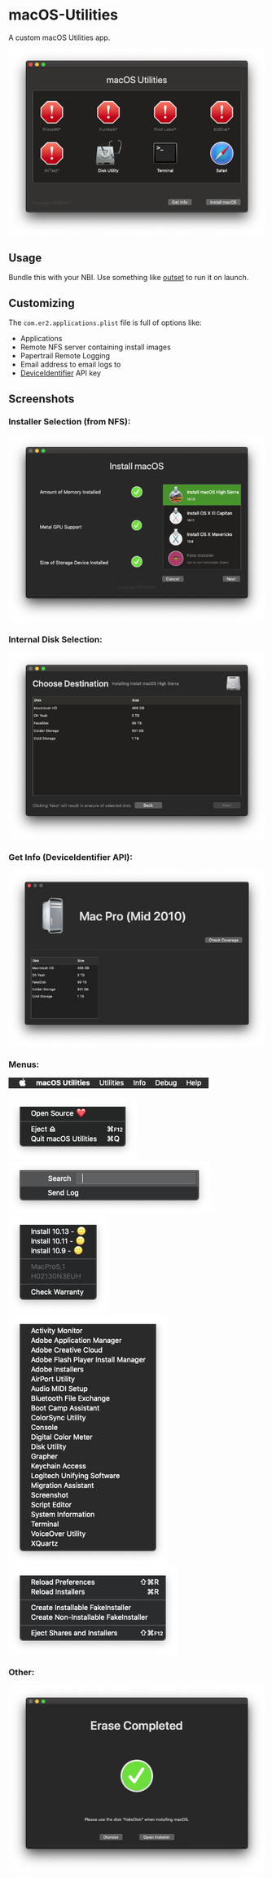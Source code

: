 # macOS-Utilities
A custom macOS Utilities app.


![](https://github.com/128keaton/macOS-Utilities/blob/disk-manager/Screenshots/macOSUtillities-10.png?raw=true)


## Usage
Bundle this with your NBI. Use something like [outset](https://github.com/chilcote/outset) to run it on launch.

## Customizing
The `com.er2.applications.plist` file is full of options like:
* Applications
* Remote NFS server containing install images
* Papertrail Remote Logging
* Email address to email logs to
* [DeviceIdentifier](https://docs.reincubate.com/deviceidentifier/) API key

## Screenshots

### Installer Selection (from NFS):
![](https://github.com/128keaton/macOS-Utilities/blob/disk-manager/Screenshots/screenshot7.png?raw=true)

### Internal Disk Selection:
![](https://github.com/128keaton/macOS-Utilities/blob/disk-manager/Screenshots/screenshot6.png?raw=true)

### Get Info (DeviceIdentifier API):
![](https://github.com/128keaton/macOS-Utilities/blob/disk-manager/Screenshots/screenshot8.png?raw=true)


### Menus:
![](https://github.com/128keaton/macOS-Utilities/blob/disk-manager/Screenshots/screenshot0.png?raw=true)

![Main](https://github.com/128keaton/macOS-Utilities/blob/disk-manager/Screenshots/screenshot1.png?raw=true)
![Help](https://github.com/128keaton/macOS-Utilities/blob/disk-manager/Screenshots/screenshot2.png?raw=true)
![Info](https://github.com/128keaton/macOS-Utilities/blob/disk-manager/Screenshots/screenshot3.png?raw=true)
![Utilities](https://github.com/128keaton/macOS-Utilities/blob/disk-manager/Screenshots/screenshot4.png?raw=true)
![Debug](https://github.com/128keaton/macOS-Utilities/blob/disk-manager/Screenshots/screenshot5.png?raw=true)

### Other:
![](https://github.com/128keaton/macOS-Utilities/blob/disk-manager/Screenshots/screenshot10.png?raw=true)
